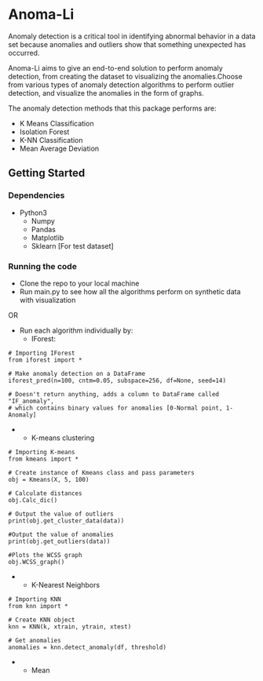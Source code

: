 # Anoma-Li
Anomaly detection is a critical tool in identifying abnormal behavior in a data set because anomalies and outliers show that something unexpected has occurred.

Anoma-Li aims to give an end-to-end solution to perform anomaly detection, from creating the dataset to visualizing the anomalies.Choose from various types of anomaly detection algorithms to perform outlier detection, and visualize the anomalies in the form of graphs.

The anomaly detection methods that this package performs are:
- K Means Classification
- Isolation Forest
- K-NN Classification
- Mean Average Deviation

## Getting Started
### Dependencies
* Python3
    * Numpy
    * Pandas
    * Matplotlib
    * Sklearn [For test dataset]

### Running the code
* Clone the repo to your local machine
* Run main.py to see how all the algorithms perform on synthetic data with visualization

OR

* Run each algorithm individually by:
    * IForest:
```
# Importing IForest
from iforest import *

# Make anomaly detection on a DataFrame
iforest_pred(n=100, cntm=0.05, subspace=256, df=None, seed=14)

# Doesn't return anything, adds a column to DataFrame called "IF_anomaly", 
# which contains binary values for anomalies [0-Normal point, 1-Anomaly]
```

*   * K-means clustering

```
# Importing K-means
from kmeans import *

# Create instance of Kmeans class and pass parameters
obj = Kmeans(X, 5, 100)

# Calculate distances
obj.Calc_dic()

# Output the value of outliers
print(obj.get_cluster_data(data))

#Output the value of anomalies
print(obj.get_outliers(data))

#Plots the WCSS graph
obj.WCSS_graph()
```

*   * K-Nearest Neighbors

```
# Importing KNN
from knn import *

# Create KNN object
knn = KNN(k, xtrain, ytrain, xtest)

# Get anomalies
anomalies = knn.detect_anomaly(df, threshold)
```

*   * Mean

